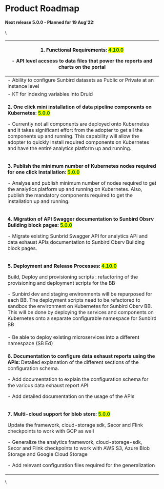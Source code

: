 # Product Roadmap

#### Next release 5.0.0 - Planned for 19 Aug'22:



\


| <p><strong>1. Functional Requirements:  </strong><mark style="color:green;"><strong>4.10.0</strong></mark></p><p><strong>-</strong> API level accsess to data files that power the reports and charts on the portal</p>                                                                                                                                                                                                                                                                                                                                         |
| --------------------------------------------------------------------------------------------------------------------------------------------------------------------------------------------------------------------------------------------------------------------------------------------------------------------------------------------------------------------------------------------------------------------------------------------------------------------------------------------------------------------------------------------------------------- |
| - Ability to configure Sunbird datasets as Public or Private at an instance level                                                                                                                                                                                                                                                                                                                                                                                                                                                                               |
| - KT for indexing variables into Druid                                                                                                                                                                                                                                                                                                                                                                                                                                                                                                                          |
| <p><strong>2. One click mini installation of data pipeline components on Kubernetes:  </strong><mark style="color:green;"><strong>5.0.0</strong></mark></p><p><strong>-</strong> Currently not all components are deployed onto Kubernetes and it takes significant effort from the adopter to get all the components up and running. This capability will allow the adopter to quickly install required components on Kubernetes and have the entire analytics platform up and running.</p>                                                                    |
| <p><strong>3. Publish the minimum number of Kubernetes nodes required for one click installation: </strong><mark style="color:green;"><strong>5.0.0</strong></mark></p><p>- Analyse and publish minimum number of nodes required to get the analytics platform up and running on Kubernetes. Also, publish the mandatory components required to get the installation up and running.</p>                                                                                                                                                                        |
| <p><strong>4. Migration of API Swagger documentation to Sunbird Obsrv Building block pages: </strong><mark style="color:green;"><strong>5.0.0</strong></mark></p><p>- Migrate existing Sunbrid Swagger API for analytics API and data exhaust APIs documentation to Sunbird Obsrv Building block pages.</p>                                                                                                                                                                                                                                                     |
| <p><strong>5. Deployment and Release Processes: </strong><mark style="color:green;"><strong>4.10.0</strong></mark></p><p>Build, Deploy and provisioning scripts : refactoring of the provisioning and deployment scripts for the BB</p><p>- Sunbird dev and staging environments will be repurposed for each BB. The deployment scripts need to be refactored to sandbox the environment on Kubernetes for Sunbird Obsrv BB. This will be done by deploying the services and components on Kubernetes onto a separate configurable namespace for Sunbird BB</p> |
| - Be able to deploy existing microservices into a different namespace (SB Ed)                                                                                                                                                                                                                                                                                                                                                                                                                                                                                   |
| <p><strong>6. Documentation to configure data exhaust reports using the APIs:</strong> Detailed explanation of the different sections of the configuration schema.</p><p>- Add documentation to explain the configuration schema for the various data exhaust report API</p><p>- Add detailed documentation on the usage of the APIs</p>                                                                                                                                                                                                                        |
| <p><strong>7. Multi-cloud support for blob store:</strong> <mark style="color:green;"><strong>5.0.0</strong></mark></p><p>Update the framework, cloud-storage sdk, Secor and Flink checkpoints to work with GCP as well</p><p>- Generalize the analytics framework, cloud-storage-sdk, Secor and Flink checkpoints to work with AWS S3, Azure Blob Storage and Google Cloud Storage</p><p>- Add relevant configuration files required for the generalization</p>                                                                                                |

\
